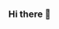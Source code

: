 ### Hi there 👋

<!--
**davidjhovsepian/davidjhovsepian** is a ✨ _special_ ✨ repository because its `README.md` (this file) appears on your GitHub profile.

Here are some ideas to get you started:

- 🔭 I’m currently working on ...
- 🌱 I’m currently learning ...
- 👯 I’m looking to collaborate on ...
- 🤔 I’m looking for help with ...
- 💬 Ask me about ...
- 📫 How to reach me: ...
- 😄 Pronouns: ...
- ⚡ Fun fact: ...
Sure! Here's an example of a README.md file for a practice repository that includes CSS, JavaScript, and HTML:

# Practice Repository

This repository contains practice exercises and projects to improve your skills in CSS, JavaScript, and HTML. Each folder represents a different practice exercise or project, with instructions and code samples to help you get started.

## Table of Contents

- [Getting Started](#getting-started)
- [Folder Structure](#folder-structure)
- [Contributing](#contributing)
- [License](#license)

## Getting Started

To get started with the practice exercises, follow these steps:

1. Clone the repository to your local machine using the following command:

   ```
   git clone https://github.com/your-username/practice-repo.git
   ```

2. Navigate to the project folder you want to work on:

   ```
   cd practice-repo/project-folder
   ```

3. Open the project files in your preferred code editor.

4. Read the instructions provided in the project's README.md file to understand the requirements and objectives.

5. Start coding and have fun practicing your CSS, JavaScript, and HTML skills!

## Folder Structure

The repository is organized as follows:

```
practice-repo/
  ├── project-1/
  │   ├── index.html
  │   ├── styles.css
  │   ├── script.js
  │   └── README.md
  ├── project-2/
  │   ├── index.html
  │   ├── styles.css
  │   ├── script.js
  │   └── README.md
  └── ...
```

Each project folder contains the necessary HTML, CSS, and JavaScript files specific to that exercise. The `README.md` file in each project folder provides instructions, explanations, and any additional resources to complete the exercise.

Feel free to explore the different projects and practice your skills at your own pace.

## Contributing

Contributions to this repository are welcome! If you have additional practice exercises or projects to share, feel free to fork the repository, create a new branch, and submit a pull request with your changes.

Please ensure that your contributions align with the goals of the repository and follow the existing folder structure and coding style.

## License

This project is licensed under the [MIT License](LICENSE). You are free to use, modify, and distribute the code within this repository for personal or educational purposes.

---

Feel free to customize this README.md file based on the specific exercises or projects in your practice repository. It's a good practice to include instructions, dependencies, and any additional information that can help others understand and utilize the content of your repository effectively.
-->
